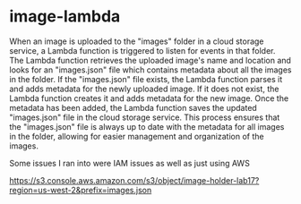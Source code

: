 # image-lambda

When an image is uploaded to the "images" folder in a cloud storage service, a Lambda function is triggered to listen for events in that folder. The Lambda function retrieves the uploaded image's name and location and looks for an "images.json" file which contains metadata about all the images in the folder. If the "images.json" file exists, the Lambda function parses it and adds metadata for the newly uploaded image. If it does not exist, the Lambda function creates it and adds metadata for the new image. Once the metadata has been added, the Lambda function saves the updated "images.json" file in the cloud storage service. This process ensures that the "images.json" file is always up to date with the metadata for all images in the folder, allowing for easier management and organization of the images.

Some issues I ran into were IAM issues as well as just using AWS

https://s3.console.aws.amazon.com/s3/object/image-holder-lab17?region=us-west-2&prefix=images.json